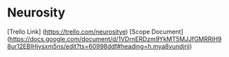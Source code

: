 
# Neurosity

[Trello Link] (https://trello.com/neurositye)
[Scope Document] (https://docs.google.com/document/d/1VDrnERDzm9YkMT5MJJfGMRRlH98ur12EBIHjysxm5ns/edit?ts=60998ddf#heading=h.mya8vundjrii)
